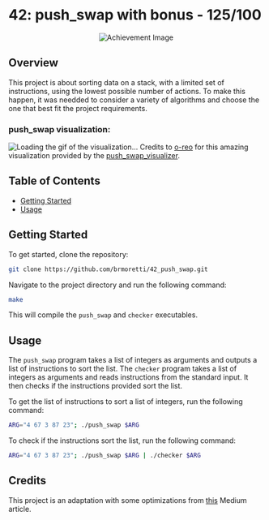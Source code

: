 # 42: push_swap with bonus - 125/100

<p align="center">
  <img src="https://game.42sp.org.br/static/assets/achievements/push_swapm.png" alt="Achievement Image"><br>
</p>

## Overview

This project is about sorting data on a stack, with a limited set of instructions, using the lowest possible number of actions. To make this happen, it was needded to consider a variety of algorithms and choose the one that best fit the project requirements.

### push_swap visualization:
![Loading the gif of the visualization...](visualizer.gif)
Credits to [o-reo](https://github.com/o-reo) for this amazing visualization provided by the [push_swap_visualizer](https://github.com/o-reo/push_swap_visualizer).

## Table of Contents

- [Getting Started](#getting-started)
- [Usage](#usage)


## Getting Started

To get started, clone the repository:

```bash
git clone https://github.com/brmoretti/42_push_swap.git
```

Navigate to the project directory and run the following command:

```bash
make
```

This will compile the `push_swap` and `checker` executables.

## Usage

The `push_swap` program takes a list of integers as arguments and outputs a list of instructions to sort the list. The `checker` program takes a list of integers as arguments and reads instructions from the standard input. It then checks if the instructions provided sort the list.

To get the list of instructions to sort a list of integers, run the following command:

```bash
ARG="4 67 3 87 23"; ./push_swap $ARG
```

To check if the instructions sort the list, run the following command:


```bash
ARG="4 67 3 87 23"; ./push_swap $ARG | ./checker $ARG
```

## Credits

This project is an adaptation with some optimizations from [this](https://medium.com/@ayogun/push-swap-c1f5d2d41e97) Medium article.